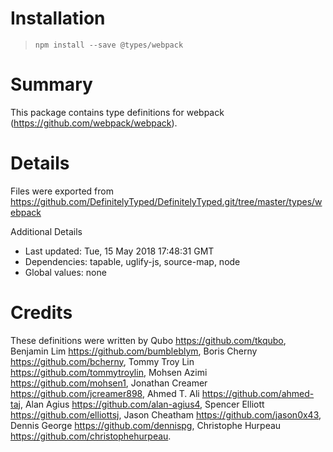 # Installation
> `npm install --save @types/webpack`

# Summary
This package contains type definitions for webpack (https://github.com/webpack/webpack).

# Details
Files were exported from https://github.com/DefinitelyTyped/DefinitelyTyped.git/tree/master/types/webpack

Additional Details
 * Last updated: Tue, 15 May 2018 17:48:31 GMT
 * Dependencies: tapable, uglify-js, source-map, node
 * Global values: none

# Credits
These definitions were written by Qubo <https://github.com/tkqubo>, Benjamin Lim <https://github.com/bumbleblym>, Boris Cherny <https://github.com/bcherny>, Tommy Troy Lin <https://github.com/tommytroylin>, Mohsen Azimi <https://github.com/mohsen1>, Jonathan Creamer <https://github.com/jcreamer898>, Ahmed T. Ali <https://github.com/ahmed-taj>, Alan Agius <https://github.com/alan-agius4>, Spencer Elliott <https://github.com/elliottsj>, Jason Cheatham <https://github.com/jason0x43>, Dennis George <https://github.com/dennispg>, Christophe Hurpeau <https://github.com/christophehurpeau>.
